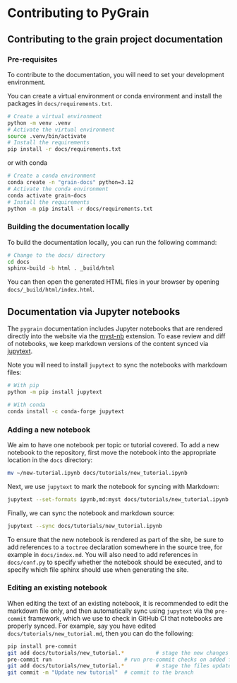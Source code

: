 # Contributing to PyGrain

## Contributing to the grain project documentation

### Pre-requisites

To contribute to the documentation, you will need to set your development environment.

You can create a virtual environment or conda environment and install the packages in
`docs/requirements.txt`.

```bash
# Create a virtual environment
python -m venv .venv
# Activate the virtual environment
source .venv/bin/activate
# Install the requirements
pip install -r docs/requirements.txt
```

or with conda

```bash
# Create a conda environment
conda create -n "grain-docs" python=3.12
# Activate the conda environment
conda activate grain-docs
# Install the requirements
python -m pip install -r docs/requirements.txt
```

### Building the documentation locally

To build the documentation locally, you can run the following command:

```bash
# Change to the docs/ directory
cd docs
sphinx-build -b html . _build/html
```

You can then open the generated HTML files in your browser by opening
`docs/_build/html/index.html`.

## Documentation via Jupyter notebooks

The `pygrain` documentation includes Jupyter notebooks that are rendered
directly into the website via the [myst-nb](https://myst-nb.readthedocs.io/) extension.
To ease review and diff of notebooks, we keep markdown versions of the content
synced via [jupytext](https://jupytext.readthedocs.io/).

Note you will need to install `jupytext` to sync the notebooks with markdown files:

```bash
# With pip
python -m pip install jupytext

# With conda
conda install -c conda-forge jupytext
```

### Adding a new notebook

We aim to have one notebook per topic or tutorial covered.
To add a new notebook to the repository, first move the notebook into the appropriate
location in the `docs` directory:

```bash
mv ~/new-tutorial.ipynb docs/tutorials/new_tutorial.ipynb
```

Next, we use `jupytext` to mark the notebook for syncing with Markdown:

```bash
jupytext --set-formats ipynb,md:myst docs/tutorials/new_tutorial.ipynb
```

Finally, we can sync the notebook and markdown source:

```bash
jupytext --sync docs/tutorials/new_tutorial.ipynb
```

To ensure that the new notebook is rendered as part of the site, be sure to add
references to a `toctree` declaration somewhere in the source tree, for example
in `docs/index.md`. You will also need to add references in `docs/conf.py`
to specify whether the notebook should be executed, and to specify which file
sphinx should use when generating the site.

### Editing an existing notebook

When editing the text of an existing notebook, it is recommended to edit the
markdown file only, and then automatically sync using `jupytext` via the
`pre-commit` framework, which we use to check in GitHub CI that notebooks are
properly synced.
For example, say you have edited `docs/tutorials/new_tutorial.md`, then
you can do the following:

```bash
pip install pre-commit
git add docs/tutorials/new_tutorial.*          # stage the new changes
pre-commit run                       # run pre-commit checks on added files
git add docs/tutorials/new_tutorial.*          # stage the files updated by pre-commit
git commit -m "Update new tutorial"  # commit to the branch

